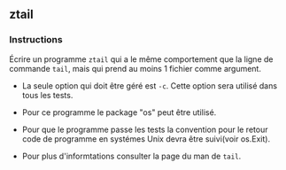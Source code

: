 ## ztail

### Instructions

Écrire un programme `ztail` qui a le même comportement que la ligne de commande `tail`, mais qui prend au moins 1 fichier comme argument.

- La seule option qui doit être géré est `-c`. Cette option sera utilisé dans tous les tests.

- Pour ce programme le package "os" peut être utilisé.

- Pour que le programme passe les tests la convention pour le retour code de programme en systémes Unix devra être suivi(voir os.Exit).

- Pour plus d'informtations consulter la page du man de `tail`.

